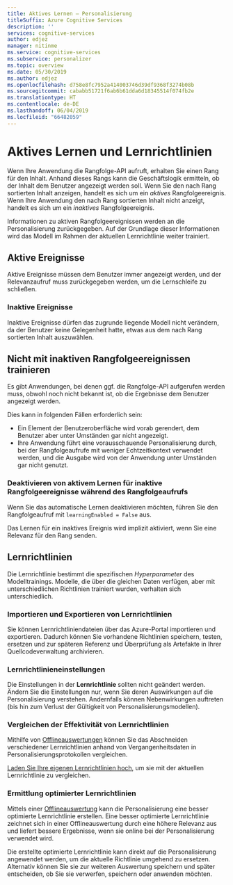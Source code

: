 ```yaml
---
title: Aktives Lernen – Personalisierung
titleSuffix: Azure Cognitive Services
description: ''
services: cognitive-services
author: edjez
manager: nitinme
ms.service: cognitive-services
ms.subservice: personalizer
ms.topic: overview
ms.date: 05/30/2019
ms.author: edjez
ms.openlocfilehash: d758e8fc7952a414003746d39df9368f3274b08b
ms.sourcegitcommit: cababb51721f6ab6b61dda6d18345514f074fb2e
ms.translationtype: HT
ms.contentlocale: de-DE
ms.lasthandoff: 06/04/2019
ms.locfileid: "66482059"
---
```

# <a name="active-learning-and-learning-policies"></a>Aktives Lernen und Lernrichtlinien 

Wenn Ihre Anwendung die Rangfolge-API aufruft, erhalten Sie einen Rang für den Inhalt. Anhand dieses Rangs kann die Geschäftslogik ermitteln, ob der Inhalt dem Benutzer angezeigt werden soll. Wenn Sie den nach Rang sortierten Inhalt anzeigen, handelt es sich um ein _aktives_ Rangfolgeereignis. Wenn Ihre Anwendung den nach Rang sortierten Inhalt nicht anzeigt, handelt es sich um ein _inaktives_ Rangfolgeereignis. 

Informationen zu aktiven Rangfolgeereignissen werden an die Personalisierung zurückgegeben. Auf der Grundlage dieser Informationen wird das Modell im Rahmen der aktuellen Lernrichtlinie weiter trainiert.

## <a name="active-events"></a>Aktive Ereignisse

Aktive Ereignisse müssen dem Benutzer immer angezeigt werden, und der Relevanzaufruf muss zurückgegeben werden, um die Lernschleife zu schließen. 

### <a name="inactive-events"></a>Inaktive Ereignisse 

Inaktive Ereignisse dürfen das zugrunde liegende Modell nicht verändern, da der Benutzer keine Gelegenheit hatte, etwas aus dem nach Rang sortierten Inhalt auszuwählen.

## <a name="dont-train-with-inactive-rank-events"></a>Nicht mit inaktiven Rangfolgeereignissen trainieren 

Es gibt Anwendungen, bei denen ggf. die Rangfolge-API aufgerufen werden muss, obwohl noch nicht bekannt ist, ob die Ergebnisse dem Benutzer angezeigt werden. 

Dies kann in folgenden Fällen erforderlich sein:

* Ein Element der Benutzeroberfläche wird vorab gerendert, dem Benutzer aber unter Umständen gar nicht angezeigt. 
* Ihre Anwendung führt eine vorausschauende Personalisierung durch, bei der Rangfolgeaufrufe mit weniger Echtzeitkontext verwendet werden, und die Ausgabe wird von der Anwendung unter Umständen gar nicht genutzt. 

### <a name="disable-active-learning-for-inactive-rank-events-during-rank-call"></a>Deaktivieren von aktivem Lernen für inaktive Rangfolgeereignisse während des Rangfolgeaufrufs

Wenn Sie das automatische Lernen deaktivieren möchten, führen Sie den Rangfolgeaufruf mit `learningEnabled = False` aus.

Das Lernen für ein inaktives Ereignis wird implizit aktiviert, wenn Sie eine Relevanz für den Rang senden.

## <a name="learning-policies"></a>Lernrichtlinien

Die Lernrichtlinie bestimmt die spezifischen *Hyperparameter* des Modelltrainings. Modelle, die über die gleichen Daten verfügen, aber mit unterschiedlichen Richtlinien trainiert wurden, verhalten sich unterschiedlich.

### <a name="importing-and-exporting-learning-policies"></a>Importieren und Exportieren von Lernrichtlinien

Sie können Lernrichtliniendateien über das Azure-Portal importieren und exportieren. Dadurch können Sie vorhandene Richtlinien speichern, testen, ersetzen und zur späteren Referenz und Überprüfung als Artefakte in Ihrer Quellcodeverwaltung archivieren.

### <a name="learning-policy-settings"></a>Lernrichtlinieneinstellungen

Die Einstellungen in der **Lernrichtlinie** sollten nicht geändert werden. Ändern Sie die Einstellungen nur, wenn Sie deren Auswirkungen auf die Personalisierung verstehen. Andernfalls können Nebenwirkungen auftreten (bis hin zum Verlust der Gültigkeit von Personalisierungsmodellen).

### <a name="comparing-effectiveness-of-learning-policies"></a>Vergleichen der Effektivität von Lernrichtlinien

Mithilfe von [Offlineauswertungen](concepts-offline-evaluation.md) können Sie das Abschneiden verschiedener Lernrichtlinien anhand von Vergangenheitsdaten in Personalisierungsprotokollen vergleichen.

[Laden Sie Ihre eigenen Lernrichtlinien hoch](how-to-offline-evaluation.md), um sie mit der aktuellen Lernrichtlinie zu vergleichen.

### <a name="discovery-of-optimized-learning-policies"></a>Ermittlung optimierter Lernrichtlinien

Mittels einer [Offlineauswertung](how-to-offline-evaluation.md) kann die Personalisierung eine besser optimierte Lernrichtlinie erstellen. Eine besser optimierte Lernrichtlinie zeichnet sich in einer Offlineauswertung durch eine höhere Relevanz aus und liefert bessere Ergebnisse, wenn sie online bei der Personalisierung verwendet wird.

Die erstellte optimierte Lernrichtlinie kann direkt auf die Personalisierung angewendet werden, um die aktuelle Richtlinie umgehend zu ersetzen. Alternativ können Sie sie zur weiteren Auswertung speichern und später entscheiden, ob Sie sie verwerfen, speichern oder anwenden möchten.